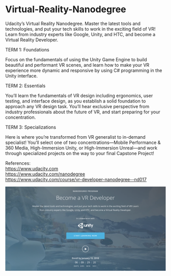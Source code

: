 # Virtual-Reality-Nanodegree
Udacity’s Virtual Reality Nanodegree. Master the latest tools and technologies, and put your tech skills to work in the exciting field of VR! Learn from industry experts like Google, Unity, and HTC, and become a Virtual Reality Developer.

TERM 1: Foundations

Focus on the fundamentals of using the Unity Game Engine to build beautiful and performant VR scenes, and learn how to make your VR experience more dynamic and responsive by using C# programming in the Unity interface.

TERM 2: Essentials

You’ll learn the fundamentals of VR design including ergonomics, user testing, and interface design, as you establish a solid foundation to approach any VR design task. You’ll hear exclusive perspective from industry professionals about the future of VR, and start preparing for your concentration.

TERM 3: Specializations

Here is where you’re transformed from VR generalist to in-demand specialist! You’ll select one of two concentrations—Mobile Performance & 360 Media, High-Immersion Unity, or High-Immersion Unreal—and work through specialized projects on the way to your final Capstone Project!

References:  
https://www.udacity.com  
https://www.udacity.com/nanodegree  
https://www.udacity.com/course/vr-developer-nanodegree--nd017  

![alt text](images/Virtual-Reality-Nanodegree.png)
